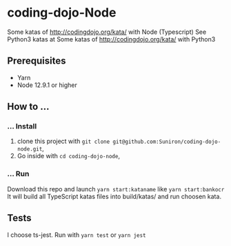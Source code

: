# coding-dojo-Node

Some katas of <http://codingdojo.org/kata/> with Node (Typescript)
See Python3 katas at Some katas of <http://codingdojo.org/kata/> with Python3

## Prerequisites

- Yarn
- Node 12.9.1 or higher

## How to ...

### ... Install

1. clone this project with `git clone git@github.com:Suniron/coding-dojo-node.git`,
2. Go inside with `cd coding-dojo-node`,

### ... Run

Download this repo and launch `yarn start:kataname` like `yarn start:bankocr`
It will build all TypeScript katas files into build/katas/ and run choosen kata.

## Tests

I choose ts-jest. Run with `yarn test` or `yarn jest`
